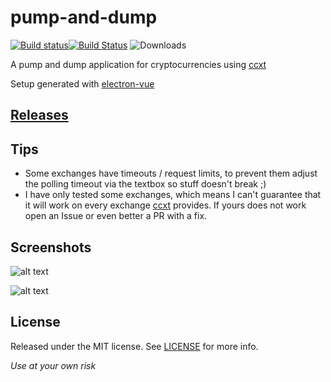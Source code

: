 # pump-and-dump #
[![Build status](https://ci.appveyor.com/api/projects/status/7o7kpe26ejv5d09j?svg=true)](https://ci.appveyor.com/project/gobeli/pump-and-dump)[![Build Status](https://travis-ci.org/gobeli/pump-and-dump.svg?branch=master)](https://travis-ci.org/gobeli/pump-and-dump)
![Downloads](https://img.shields.io/github/downloads-pre/gobeli/pump-and-dump/0.3.0-alpha1/total.svg)

A pump and dump application for cryptocurrencies using [ccxt](https://github.com/ccxt/ccxt)

Setup generated with [electron-vue](https://github.com/SimulatedGREG/electron-vue)

## [Releases](https://github.com/gobeli/pump-and-dump/releases) ##

## Tips
 - Some exchanges have timeouts / request limits, to prevent them adjust the polling timeout via the textbox so stuff doesn't break ;)
 - I have only tested some exchanges, which means I can't guarantee that it will work on every exchange [ccxt](https://github.com/ccxt/ccxt) provides. If yours does not work open an Issue or even better a PR with a fix.

## Screenshots ##
![alt text](https://raw.githubusercontent.com/gobeli/pump-and-dump/master/static/screen_1.png)

![alt text](https://raw.githubusercontent.com/gobeli/pump-and-dump/master/static/screen_2.png)

## License
Released under the MIT license. See [LICENSE](LICENSE) for more info.

_Use at your own risk_
